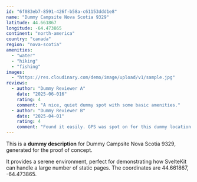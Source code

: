```yaml
---
id: "6f083eb7-8591-426f-b58a-c61153ddd1e8"
name: "Dummy Campsite Nova Scotia 9329"
latitude: 44.661867
longitude: -64.473865
continent: "north-america"
country: "canada"
region: "nova-scotia"
amenities:
  - "water"
  - "hiking"
  - "fishing"
images:
  - "https://res.cloudinary.com/demo/image/upload/v1/sample.jpg"
reviews:
  - author: "Dummy Reviewer A"
    date: "2025-06-016"
    rating: 4
    comment: "A nice, quiet dummy spot with some basic amenities."
  - author: "Dummy Reviewer B"
    date: "2025-04-01"
    rating: 4
    comment: "Found it easily. GPS was spot on for this dummy location."
---
```


This is a **dummy description** for Dummy Campsite Nova Scotia 9329, generated for the proof of concept.

It provides a serene environment, perfect for demonstrating how SvelteKit can handle a large number of static pages. The coordinates are 44.661867, -64.473865.
